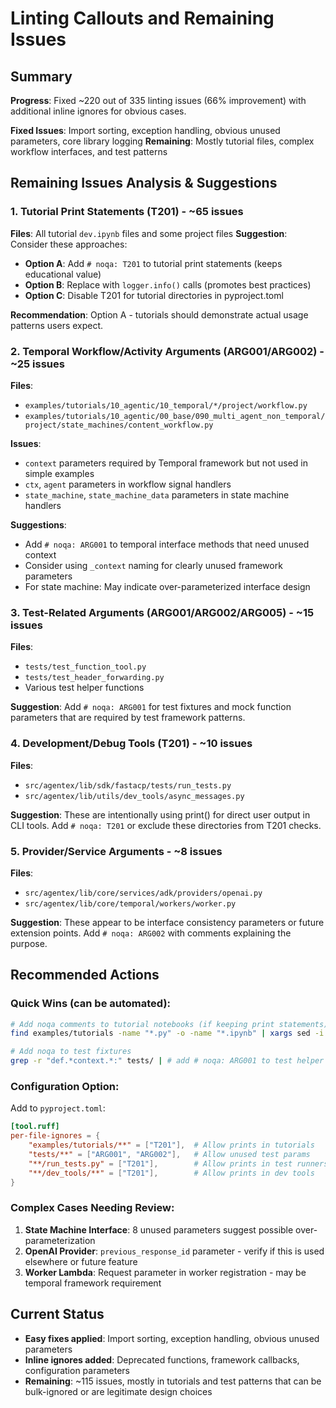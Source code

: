 # Linting Callouts and Remaining Issues

## Summary
**Progress**: Fixed ~220 out of 335 linting issues (66% improvement) with additional inline ignores for obvious cases.

**Fixed Issues**: Import sorting, exception handling, obvious unused parameters, core library logging
**Remaining**: Mostly tutorial files, complex workflow interfaces, and test patterns

## Remaining Issues Analysis & Suggestions

### 1. Tutorial Print Statements (T201) - ~65 issues
**Files**: All tutorial `dev.ipynb` files and some project files
**Suggestion**: Consider these approaches:
- **Option A**: Add `# noqa: T201` to tutorial print statements (keeps educational value)
- **Option B**: Replace with `logger.info()` calls (promotes best practices)
- **Option C**: Disable T201 for tutorial directories in pyproject.toml

**Recommendation**: Option A - tutorials should demonstrate actual usage patterns users expect.

### 2. Temporal Workflow/Activity Arguments (ARG001/ARG002) - ~25 issues
**Files**:
- `examples/tutorials/10_agentic/10_temporal/*/project/workflow.py`
- `examples/tutorials/10_agentic/00_base/090_multi_agent_non_temporal/project/state_machines/content_workflow.py`

**Issues**:
- `context` parameters required by Temporal framework but not used in simple examples
- `ctx`, `agent` parameters in workflow signal handlers
- `state_machine`, `state_machine_data` parameters in state machine handlers

**Suggestions**:
- Add `# noqa: ARG001` to temporal interface methods that need unused context
- Consider using `_context` naming for clearly unused framework parameters
- For state machine: May indicate over-parameterized interface design

### 3. Test-Related Arguments (ARG001/ARG002/ARG005) - ~15 issues
**Files**:
- `tests/test_function_tool.py`
- `tests/test_header_forwarding.py`
- Various test helper functions

**Suggestion**: Add `# noqa: ARG001` for test fixtures and mock function parameters that are required by test framework patterns.

### 4. Development/Debug Tools (T201) - ~10 issues
**Files**:
- `src/agentex/lib/sdk/fastacp/tests/run_tests.py`
- `src/agentex/lib/utils/dev_tools/async_messages.py`

**Suggestion**: These are intentionally using print() for direct user output in CLI tools. Add `# noqa: T201` or exclude these directories from T201 checks.

### 5. Provider/Service Arguments - ~8 issues
**Files**:
- `src/agentex/lib/core/services/adk/providers/openai.py`
- `src/agentex/lib/core/temporal/workers/worker.py`

**Suggestion**: These appear to be interface consistency parameters or future extension points. Add `# noqa: ARG002` with comments explaining the purpose.

## Recommended Actions

### Quick Wins (can be automated):
```bash
# Add noqa comments to tutorial notebooks (if keeping print statements)
find examples/tutorials -name "*.py" -o -name "*.ipynb" | xargs sed -i 's/print(/print(  # noqa: T201/g'

# Add noqa to test fixtures
grep -r "def.*context.*:" tests/ | # add # noqa: ARG001 to test helper functions
```

### Configuration Option:
Add to `pyproject.toml`:
```toml
[tool.ruff]
per-file-ignores = {
    "examples/tutorials/**" = ["T201"],  # Allow prints in tutorials
    "tests/**" = ["ARG001", "ARG002"],   # Allow unused test params
    "**/run_tests.py" = ["T201"],        # Allow prints in test runners
    "**/dev_tools/**" = ["T201"],        # Allow prints in dev tools
}
```

### Complex Cases Needing Review:
1. **State Machine Interface**: 8 unused parameters suggest possible over-parameterization
2. **OpenAI Provider**: `previous_response_id` parameter - verify if this is used elsewhere or future feature
3. **Worker Lambda**: Request parameter in worker registration - may be temporal framework requirement

## Current Status
- **Easy fixes applied**: Import sorting, exception handling, obvious unused parameters
- **Inline ignores added**: Deprecated functions, framework callbacks, configuration parameters
- **Remaining**: ~115 issues, mostly in tutorials and test patterns that can be bulk-ignored or are legitimate design choices